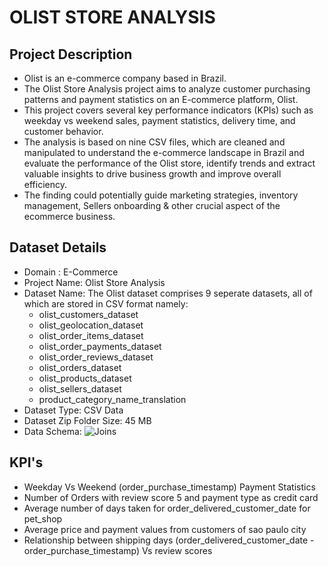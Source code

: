# OLIST STORE ANALYSIS

## Project Description

- Olist is an e-commerce company based in Brazil.
- The Olist Store Analysis project aims to analyze customer purchasing patterns and payment statistics on an E-commerce platform, Olist.
- This project covers several key performance indicators (KPIs) such as weekday vs weekend sales, payment statistics, delivery time, and customer behavior.
- The analysis is based on nine CSV files, which are cleaned and manipulated to understand the e-commerce landscape in Brazil and evaluate the performance of the Olist store, identify trends and extract valuable insights to drive business growth and improve overall efficiency.
- The finding could potentially guide marketing strategies, inventory management, Sellers onboarding & other crucial aspect of the ecommerce business.

## Dataset Details

- Domain : E-Commerce
- Project Name: Olist Store Analysis
- Dataset Name: The Olist dataset comprises 9 seperate datasets, all of which are stored in CSV format namely:
   - olist_customers_dataset 
   - olist_geolocation_dataset
   - olist_order_items_dataset
   - olist_order_payments_dataset
   - olist_order_reviews_dataset
   - olist_orders_dataset
   - olist_products_dataset
   - olist_sellers_dataset
   - product_category_name_translation
- Dataset Type: CSV Data
- Dataset Zip Folder Size: 45 MB
- Data Schema:
  ![Joins](https://github.com/Sruthi-Suresh22/OLIST_Store_Analysis/assets/162356465/aa6ac411-b59d-4b7b-8373-965e9ec47e59)

## KPI's

- Weekday Vs Weekend (order_purchase_timestamp) Payment Statistics
- Number of Orders with review score 5 and payment type as credit card
- Average number of days taken for order_delivered_customer_date for pet_shop
- Average price and payment values from customers of sao paulo city
- Relationship between shipping days (order_delivered_customer_date - order_purchase_timestamp) Vs review scores


